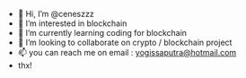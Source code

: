 - 👋 Hi, I’m @ceneszzz
- 👀 I’m interested in blockchain
- 🌱 I’m currently learning coding for blockchain
- 💞️ I’m looking to collaborate on crypto / blockchain project  
- 📫 you can reach me on email : yogissaputra@hotmail.com
- thx!

<!---
ceneszzz/ceneszzz is a ✨ special ✨ repository because its `README.md` (this file) appears on your GitHub profile.
You can click the Preview link to take a look at your changes.
--->

